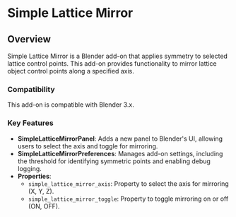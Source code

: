 # Simple Lattice Mirror

## Overview

Simple Lattice Mirror is a Blender add-on that applies symmetry to selected lattice control points. This add-on provides functionality to mirror lattice object control points along a specified axis.

### Compatibility

This add-on is compatible with Blender 3.x.

### Key Features

- **SimpleLatticeMirrorPanel**: Adds a new panel to Blender's UI, allowing users to select the axis and toggle for mirroring.
- **SimpleLatticeMirrorPreferences**: Manages add-on settings, including the threshold for identifying symmetric points and enabling debug logging.
- **Properties**:
  - `simple_lattice_mirror_axis`: Property to select the axis for mirroring (X, Y, Z).
  - `simple_lattice_mirror_toggle`: Property to toggle mirroring on or off (ON, OFF).

